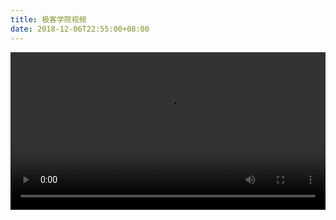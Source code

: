 ```yaml
--- 
title: 极客学院视频 
date: 2018-12-06T22:55:00+08:00
---
```


<video controls style="width: 100%;"><source src="https://driveindex.herokuapp.com/video/jike.mp4" type="video/mp4"></video>
